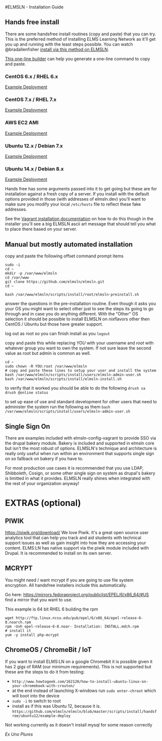 #ELMSLN - Installation Guide

## Hands free install
There are some handsfree install routines (copy and paste) that you can try. This is the preferred method of installing ELMS Learning Network as it'll get you up and running with the least steps possible. You can watch @bradallenfisher [install via this method on ELMSLN](https://drupal.psu.edu/blog/post/elmsln-aws-ec2).

[This one-line builder](https://rawgit.com/elmsln/install-builder/master/install.html) can help you generate a one-line command to copy and paste.

### CentOS 6.x / RHEL 6.x
[Example Deployment](https://github.com/elmsln/elmsln/blob/master/scripts/install/handsfree/centos/example-deploy)
### CentOS 7.x / RHEL 7.x
[Example Deployment](https://github.com/elmsln/elmsln/blob/master/scripts/install/handsfree/centos7/example-deploy)
### AWS EC2 AMI
[Example Deployment](https://github.com/elmsln/elmsln/blob/master/scripts/install/handsfree/amazon/example-deploy)
### Ubuntu 12.x / Debian 7.x
[Example Deployment](https://github.com/elmsln/elmsln/blob/master/scripts/install/handsfree/ubuntu12/example-deploy)
### Ubuntu 14.x / Debian 8.x
[Example Deployment](https://github.com/elmsln/elmsln/blob/master/scripts/install/handsfree/ubuntu14/example-deploy)

Hands free has some arguments passed into it to get going but these are for installation against a fresh copy of a server. If you install with the default options provided in those (with addresses of elmsln.dev) you'll want to make sure you modify your local `/etc/hosts` file to reflect these fake addresses.

See the [Vagrant installation documentation](https://elmsln.readthedocs.io/en/latest/development/Vagrant-Step-by-Step-setup/) on how to do this though in the installer you'll see a big ELMSLN ascii art message that should tell you what to place there based on your server.

## Manual but mostly automated installation
copy and paste the following offset command prompt items
```
sudo -i
cd ~
mkdir -p /var/www/elmsln
cd /var/www
git clone https://github.com/elmsln/elmsln.git
cd ~

bash /var/www/elmsln/scripts/install/root/elmsln-preinstall.sh
```
answer the questions in the pre-installation routine.
Even though it asks you your OS you might want to select other just to see the steps its going to go through and in case you do anything different.
With the "Other" OS selection it should be possible to install ELMSLN on *nix*flavors other then CentOS / Ubuntu but those have greater support.

log out as root so you can finish install as you
`logout`

copy and paste this while replacing *YOU* with your username and *root* with whatever group you want to own the system. If not sure leave the second value as root but admin is common as well.
```
cd ~
sudo chown -R YOU:root /var/www/elmsln
# copy and paste these lines to setup your user and install the system
bash /var/www/elmsln/scripts/install/users/elmsln-admin-user.sh
bash /var/www/elmsln/scripts/install/elmsln-install.sh
```
to verify that it worked you should be able to do the following
`drush sa`
`drush @online status`

to set up ease of use and standard development for other users that need to administer the system run the following as them
`bash /var/www/elmsln/scripts/install/users/elmsln-admin-user.sh`

## Single Sign On
There are examples included with elmsln-config-vagrant to provide SSO via
the drupal bakery module. Bakery is included and supported in elmsln core but isn't the most robust of options. ELMSLN's technique and architecture is really only useful when run within an environment that supports single sign on so fallback on bakery if you have to.

For most production use cases it is recommended that you use LDAP, Shibboleth, Cosign, or some other single sign on system as drupal's bakery is limitted in what it provides. ELMSLN really shines when integrated with the rest of your organization anyway!

# EXTRAS (optional)

## PIWIK
https://piwik.org/download/
We love Piwik. It's a great open source user analytics tool that can help you track and aid students with technical support issues as well as gain insight into how they are accessing your content. ELMS:LN has native support via the piwik module included with Drupal. It is recommended to install on its own server.

## MCRYPT
You might need / want mcrypt if you are going to use file system encryption. All handsfree installers include this automatically.

Go here: https://mirrors.fedoraproject.org/publiclist/EPEL/6/x86_64/#US find a mirror that you want to use.

This example is 64 bit RHEL 6 building the rpm
```
wget http://ftp.linux.ncsu.edu/pub/epel/6/x86_64/epel-release-6-8.noarch.rpm
rpm -Uvh epel-release-6-8.noar- Installation: INSTALL.mdch.rpm
# install it
yum -y install php-mcrypt
```

## ChromeOS / ChromeBit / IoT
If you want to install ELMS:LN on a google Chromebit it is possible given it has 2 gigs of RAM (our minimum requirements). This is not supported but these are the steps to do it from testing:
- `http://www.howtogeek.com/162120/how-to-install-ubuntu-linux-on-your-chromebook-with-crouton/`
- at the end instead of launching X-windows run `sudo enter-chroot` which will boot into the device
- `sudo -i` to switch to root
- install as if this was Ubuntu 12, because it is. `https://github.com/elmsln/elmsln/blob/master/scripts/install/handsfree/ubuntu12/example-deploy`

Not working currently as it doesn't install mysql for some reason correctly



*Ex Uno Plures*
